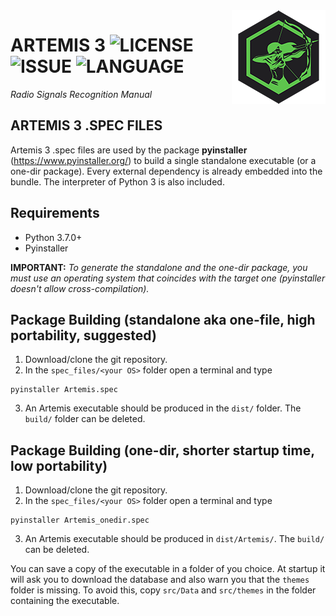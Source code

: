 <img src="../documentation/ArtemisLogoSmall.png" align="right" />

# ARTEMIS 3 ![LICENSE](https://img.shields.io/github/license/AresValley/Artemis.svg?style=flat-square) ![ISSUE](https://img.shields.io/github/issues/AresValley/Artemis.svg?style=flat-square) ![LANGUAGE](https://img.shields.io/github/languages/top/AresValley/Artemis.svg?style=flat-square)

*Radio Signals Recognition Manual*

## ARTEMIS 3 .SPEC FILES

Artemis 3 .spec files are used by the package **pyinstaller** (https://www.pyinstaller.org/) to build a single standalone executable (or a one-dir package). Every external dependency is already embedded into the bundle. The interpreter of Python 3 is also included.

## Requirements
- Python 3.7.0+
- Pyinstaller

**IMPORTANT:** *To generate the standalone and the one-dir package, you must use an operating system that coincides with the target one (pyinstaller doesn't allow cross-compilation).* 

## Package Building (standalone aka one-file, high portability, **suggested**)
1. Download/clone the git repository.
2. In the `spec_files/<your OS>` folder open a terminal and type
```
pyinstaller Artemis.spec
```
3. An Artemis executable should be produced in the `dist/` folder. The `build/` folder
   can be deleted.

## Package Building (one-dir, shorter startup time, low portability)
1. Download/clone the git repository.
2. In the `spec_files/<your OS>` folder open a terminal and type
```
pyinstaller Artemis_onedir.spec
```
3. An Artemis executable should be produced in  `dist/Artemis/`. The `build/` can
   be deleted.


You can save a copy of the executable in a folder of you choice. At startup it will ask you to download
the database and also warn you that the `themes` folder is missing. To avoid this,
copy `src/Data` and `src/themes` in the folder containing the executable.
